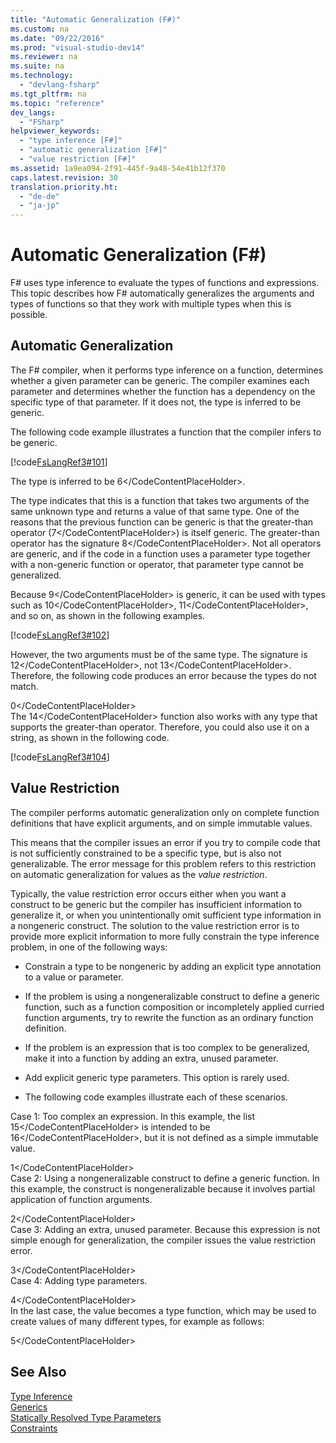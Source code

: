 ```yaml
---
title: "Automatic Generalization (F#)"
ms.custom: na
ms.date: "09/22/2016"
ms.prod: "visual-studio-dev14"
ms.reviewer: na
ms.suite: na
ms.technology: 
  - "devlang-fsharp"
ms.tgt_pltfrm: na
ms.topic: "reference"
dev_langs: 
  - "FSharp"
helpviewer_keywords: 
  - "type inference [F#]"
  - "automatic generalization [F#]"
  - "value restriction [F#]"
ms.assetid: 1a9ea094-2f91-445f-9a48-54e41b12f370
caps.latest.revision: 30
translation.priority.ht: 
  - "de-de"
  - "ja-jp"
---
```

# Automatic Generalization (F#)
F# uses type inference to evaluate the types of functions and expressions. This topic describes how F# automatically generalizes the arguments and types of functions so that they work with multiple types when this is possible.  
  
## Automatic Generalization  
 The F# compiler, when it performs type inference on a function, determines whether a given parameter can be generic. The compiler examines each parameter and determines whether the function has a dependency on the specific type of that parameter. If it does not, the type is inferred to be generic.  
  
 The following code example illustrates a function that the compiler infers to be generic.  
  
 [!code[FsLangRef3#101](../vs140/codesnippet/FSharp/automatic-generalization--fsharp-_1.fs)]  
  
 The type is inferred to be <CodeContentPlaceHolder>6\</CodeContentPlaceHolder>.  
  
 The type indicates that this is a function that takes two arguments of the same unknown type and returns a value of that same type. One of the reasons that the previous function can be generic is that the greater-than operator (<CodeContentPlaceHolder>7\</CodeContentPlaceHolder>) is itself generic. The greater-than operator has the signature <CodeContentPlaceHolder>8\</CodeContentPlaceHolder>. Not all operators are generic, and if the code in a function uses a parameter type together with a non-generic function or operator, that parameter type cannot be generalized.  
  
 Because <CodeContentPlaceHolder>9\</CodeContentPlaceHolder> is generic, it can be used with types such as <CodeContentPlaceHolder>10\</CodeContentPlaceHolder>, <CodeContentPlaceHolder>11\</CodeContentPlaceHolder>, and so on, as shown in the following examples.  
  
 [!code[FsLangRef3#102](../vs140/codesnippet/FSharp/automatic-generalization--fsharp-_2.fs)]  
  
 However, the two arguments must be of the same type. The signature is <CodeContentPlaceHolder>12\</CodeContentPlaceHolder>, not <CodeContentPlaceHolder>13\</CodeContentPlaceHolder>. Therefore, the following code produces an error because the types do not match.  
  
<CodeContentPlaceHolder>0\</CodeContentPlaceHolder>  
 The <CodeContentPlaceHolder>14\</CodeContentPlaceHolder> function also works with any type that supports the greater-than operator. Therefore, you could also use it on a string, as shown in the following code.  
  
 [!code[FsLangRef3#104](../vs140/codesnippet/FSharp/automatic-generalization--fsharp-_3.fs)]  
  
## Value Restriction  
 The compiler performs automatic generalization only on complete function definitions that have explicit arguments, and on simple immutable values.  
  
 This means that the compiler issues an error if you try to compile code that is not sufficiently constrained to be a specific type, but is also not generalizable. The error message for this problem refers to this restriction on automatic generalization for values as the *value restriction*.  
  
 Typically, the value restriction error occurs either when you want a construct to be generic but the compiler has insufficient information to generalize it, or when you unintentionally omit sufficient type information in a nongeneric construct. The solution to the value restriction error is to provide more explicit information to more fully constrain the type inference problem, in one of the following ways:  
  
-   Constrain a type to be nongeneric by adding an explicit type annotation to a value or parameter.  
  
-   If the problem is using a nongeneralizable construct to define a generic function, such as a function composition or incompletely applied curried function arguments, try to rewrite the function as an ordinary function definition.  
  
-   If the problem is an expression that is too complex to be generalized, make it into a function by adding an extra, unused parameter.  
  
-   Add explicit generic type parameters. This option is rarely used.  
  
-   The following code examples illustrate each of these scenarios.  
  
 Case 1: Too complex an expression. In this example, the list <CodeContentPlaceHolder>15\</CodeContentPlaceHolder> is intended to be <CodeContentPlaceHolder>16\</CodeContentPlaceHolder>, but it is not defined as a simple immutable value.  
  
<CodeContentPlaceHolder>1\</CodeContentPlaceHolder>  
 Case 2: Using a nongeneralizable construct to define a generic function. In this example, the construct is nongeneralizable because it involves partial application of function arguments.  
  
<CodeContentPlaceHolder>2\</CodeContentPlaceHolder>  
 Case 3: Adding an extra, unused parameter. Because this expression is not simple enough for generalization, the compiler issues the value restriction error.  
  
<CodeContentPlaceHolder>3\</CodeContentPlaceHolder>  
 Case 4: Adding type parameters.  
  
<CodeContentPlaceHolder>4\</CodeContentPlaceHolder>  
 In the last case, the value becomes a type function, which may be used to create values of many different types, for example as follows:  
  
<CodeContentPlaceHolder>5\</CodeContentPlaceHolder>  
## See Also  
 [Type Inference](../vs140/type-inference--fsharp-.md)   
 [Generics](../vs140/generics--fsharp-.md)   
 [Statically Resolved Type Parameters](../vs140/statically-resolved-type-parameters--fsharp-.md)   
 [Constraints](../vs140/constraints--fsharp-.md)